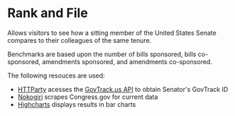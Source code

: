 Rank and File
=============

Allows visitors to see how a sitting member of the United States Senate compares to their colleagues of the same tenure.

Benchmarks are based upon the number of bills sponsored, bills co-sponsored, amendments sponsored, and amendments co-sponsored.


The following resouces are used:

* [HTTParty](http://johnnunemaker.com/httparty/) acesses the [GovTrack.us API](https://www.govtrack.us/developers/api) to obtain Senator's GovTrack ID
* [Nokogiri](http://nokogiri.org/) scrapes Congress.gov for current data
* [Highcharts](http://www.highcharts.com/) displays results in bar charts

